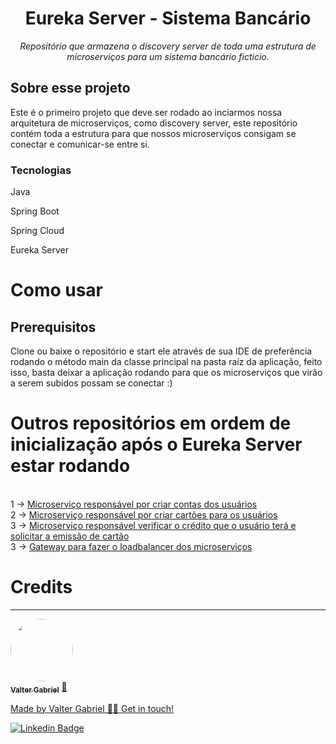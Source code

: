 <h1 align="center">Eureka Server - Sistema Bancário</h1>
<p align="center"><i>Repositório que armazena o discovery server de toda uma estrutura de microserviços para um sistema bancário ficticio.</i></p>

##  Sobre esse projeto

Este é o primeiro projeto que deve ser rodado ao inciarmos nossa arquitetura de microserviços, como discovery server, este repositório contém toda a estrutura para que nossos microserviços consigam se conectar e comunicar-se entre si.

### Tecnologias
<p display="inline-block">
 <p>Java</p>
 <p>Spring Boot</p>
 <p>Spring Cloud</p>
 <p>Eureka Server</p>
</p>
                                                                                                   
<h1>Como usar</h1>

<h2>Prerequisitos</h2>
<p>Clone ou baixe o repositório e start ele através de sua IDE de preferência rodando o método main da classe principal na pasta raíz da aplicação, feito isso, basta deixar a aplicação rodando para que os microserviços que virão a serem subidos possam se conectar :)</p>

<h1>Outros repositórios em ordem de inicialização após o Eureka Server estar rodando</h1></br>
1 -> <a href="https://github.com/ValterGabriell/bank-system-msaccount">Microserviço responsável por criar contas dos usuários</a></br>
2 -> <a href="https://github.com/ValterGabriell/bank-system-mscards">Microserviço responsável por criar cartões para os usuários</a></br>
3 -> <a href="https://github.com/ValterGabriell/bank-system-mscreditappraiser">Microserviço responsável verificar o crédito que o usuário terá e solicitar a emissão de cartão</a></br>
3 -> <a href="https://github.com/ValterGabriell/bank-system-gateway">Gateway para fazer o loadbalancer dos microserviços</a></br>



<h1>Credits</h1>

---

<a href="https://www.linkedin.com/in/valter-gabriel">
  <img style="border-radius: 50%;" src="https://user-images.githubusercontent.com/63808405/171045850-84caf881-ee10-4782-9016-ea1682c4731d.jpeg" width="100px;" alt=""/>
  <br />
  <sub><b>Valter Gabriel</b></sub></a> <a href="https://www.linkedin.com/in/valter-gabriel" title="Linkedin">🚀</ a>
 
Made by Valter Gabriel 👋🏽 Get in touch!

[![Linkedin Badge](https://img.shields.io/badge/-Gabriel-blue?style=flat-square&logo=Linkedin&logoColor=white&link=https://www.linkedin.com/in/valter-gabriel/ )](https://www.linkedin.com/in/valter-gabriel/)

